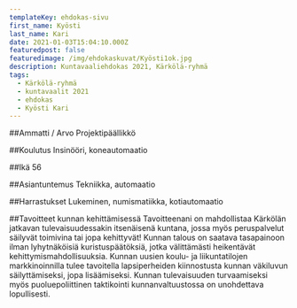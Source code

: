 ```yaml
---
templateKey: ehdokas-sivu
first_name: Kyösti
last_name: Kari
date: 2021-01-03T15:04:10.000Z
featuredpost: false
featuredimage: /img/ehdokaskuvat/Kyösti1ok.jpg
description: Kuntavaaliehdokas 2021, Kärkölä-ryhmä
tags:
  - Kärkölä-ryhmä
  - kuntavaalit 2021
  - ehdokas
  - Kyösti Kari
---
```

##Ammatti / Arvo
Projektipäällikkö

##Koulutus
Insinööri, koneautomaatio

##Ikä
56

##Asiantuntemus
Tekniikka, automaatio

##Harrastukset
Lukeminen, numismatiikka, kotiautomaatio

##Tavoitteet kunnan kehittämisessä
Tavoitteenani on mahdollistaa Kärkölän jatkavan tulevaisuudessakin itsenäisenä kuntana, jossa myös peruspalvelut säilyvät toimivina tai jopa kehittyvät!
Kunnan talous on saatava tasapainoon ilman lyhytnäköisiä kuristuspäätöksiä, jotka välittämästi heikentävät kehittymismahdollisuuksia.
Kunnan uusien koulu- ja liikuntatilojen markkinoinnilla tulee tavoitella lapsiperheiden kiinnostusta kunnan väkiluvun säilyttämiseksi, jopa lisäämiseksi.
Kunnan tulevaisuuden turvaamiseksi myös puoluepoliittinen taktikointi kunnanvaltuustossa on unohdettava lopullisesti.